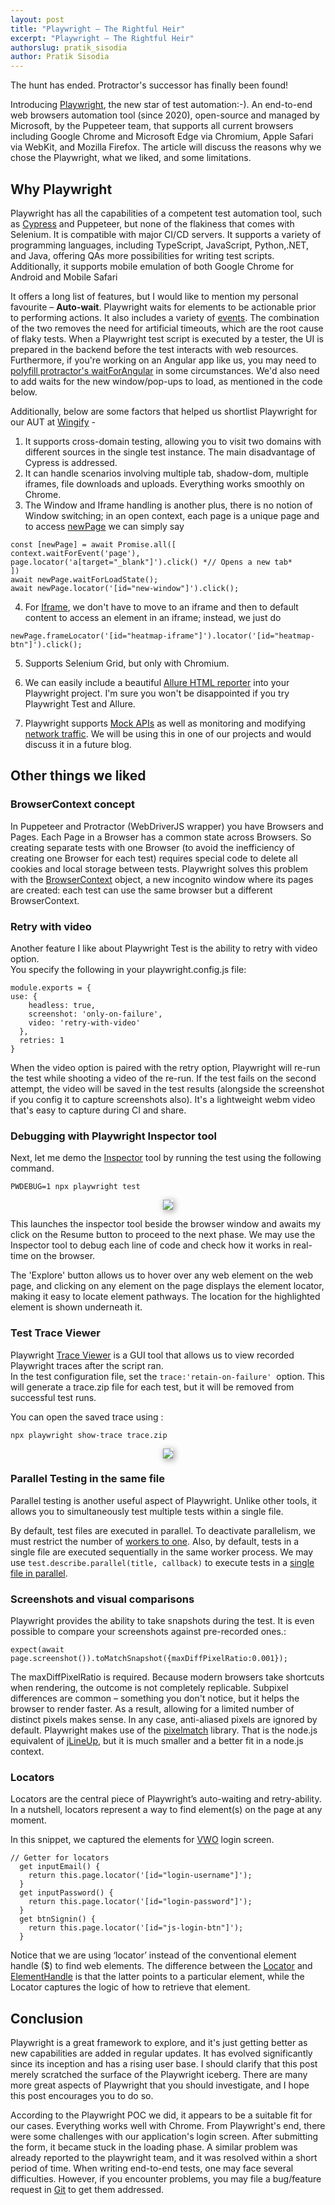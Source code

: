 ```yaml
---
layout: post
title: "Playwright – The Rightful Heir"
excerpt: "Playwright – The Rightful Heir"
authorslug: pratik_sisodia
author: Pratik Sisodia
---
```

<div style="text-align:center; margin: 10px; display: none">
  <img src="/images/2022/12/qaWingify.png" style="box-shadow: 2px 2px 10px 1px #aaa">
</div>

The hunt has ended. Protractor's successor has finally been found!

Introducing [Playwright](https://playwright.dev/), the new star of test automation:-). An end-to-end web browsers automation tool (since 2020), open-source and managed by Microsoft, by the Puppeteer team, that supports all current browsers including Google Chrome and Microsoft Edge via Chromium, Apple Safari via WebKit, and Mozilla Firefox. The article will discuss the reasons why we chose the Playwright, what we liked, and some limitations.

## **Why Playwright**

Playwright has all the capabilities of a competent test automation tool, such as [Cypress](https://engineering.wingify.com/posts/Cypress-a-worthy-replacement-for-protractor/) and Puppeteer, but none of the flakiness that comes with Selenium. It is compatible with major CI/CD servers. It supports a variety of programming languages, including TypeScript, JavaScript, Python,.NET, and Java, offering QAs more possibilities for writing test scripts. Additionally, it supports mobile emulation of both Google Chrome for Android and Mobile Safari

It offers a long list of features, but I would like to mention my personal favourite – **Auto-wait**. Playwright waits for elements to be actionable prior to performing actions. It also includes a variety of [events](https://playwright.dev/docs/events). The combination of the two removes the need for artificial timeouts, which are the root cause of flaky tests. When a Playwright test script is executed by a tester, the UI is prepared in the backend before the test interacts with web resources. Furthermore, if you're working on an Angular app like us, you may need to [polyfill protractor's waitForAngular](https://playwright.dev/docs/protractor#polyfilling-waitforangular) in some circumstances. We'd also need to add waits for the new window/pop-ups to load, as mentioned in the code below.

Additionally, below are some factors that helped us shortlist Playwright for our AUT at [Wingify](https://wingify.com/) -

1. It supports cross-domain testing, allowing you to visit two domains with different sources in the single test instance. The main disadvantage of Cypress is addressed.
2. It can handle scenarios involving multiple tab, shadow-dom, multiple iframes, file downloads and uploads. Everything works smoothly on Chrome.
3. The Window and Iframe handling is another plus, there is no notion of Window switching; in an open context, each page is a unique page and to access [newPage](https://playwright.dev/docs/pages#handling-new-pages) we can simply say

```tsx
const [newPage] = await Promise.all([
context.waitForEvent('page'),  
page.locator('a[target="_blank"]').click() *// Opens a new tab*
])
await newPage.waitForLoadState();
await newPage.locator('[id="new-window"]').click();
```  

4. For [Iframe](https://playwright.dev/docs/frames), we don't have to move to an iframe and then to default content to access an element in an iframe; instead, we just do

```tsx
newPage.frameLocator('[id="heatmap-iframe"]').locator('[id="heatmap-btn"]').click();
```  

5. Supports Selenium Grid, but only with Chromium.

6. We can easily include a beautiful [Allure HTML reporter](https://github.com/allure-framework) into your Playwright project. I'm sure you won't be disappointed if you try Playwright Test and Allure.

7. Playwright supports [Mock APIs](https://playwright.dev/docs/mock) as well as monitoring and modifying [network traffic](https://playwright.dev/docs/network). We will be using this in one of our projects and would discuss it in a future blog.


## **Other things we liked**

### **BrowserContext concept**

In Puppeteer and Protractor (WebDriverJS wrapper) you have Browsers and Pages. Each Page in a Browser has a common state across Browsers. So creating separate tests with one Browser (to avoid the inefficiency of creating one Browser for each test) requires special code to delete all cookies and local storage between tests. Playwright solves this problem with the [BrowserContext](https://playwright.dev/docs/browser-contexts) object, a new incognito window where its pages are created: each test can use the same browser but a different BrowserContext.

### **Retry with video**

Another feature I like about Playwright Test is the ability to retry with video option.  
You specify the following in your playwright.config.js file:

```tsx
module.exports = {  
use: {
    headless: true,
    screenshot: 'only-on-failure',
    video: 'retry-with-video'
  },
  retries: 1
}
```

When the video option is paired with the retry option, Playwright will re-run the test while shooting a video of the re-run.
If the test fails on the second attempt, the video will be saved in the test results (alongside the screenshot if you config it to capture screenshots also). It's a lightweight webm video that's easy to capture during CI and share.

### **Debugging with Playwright Inspector tool**

Next, let me demo the [Inspector](https://playwright.dev/docs/debug#playwright-inspector) tool by running the test using the following command.

```tsx
PWDEBUG=1 npx playwright test
```


<div style="text-align:center; margin: 10px;">
  <img src="/images/2022/04/debugger.png" style="box-shadow: 2px 2px 10px 1px #aaa">
</div>

This launches the inspector tool beside the browser window and awaits my click on the Resume button to proceed to the next phase. We may use the Inspector tool to debug each line of code and check how it works in real-time on the browser.

The 'Explore' button allows us to hover over any web element on the web page, and clicking on any element on the page displays the element locator, making it easy to locate element pathways. The location for the highlighted element is shown underneath it.

### **Test Trace Viewer**

Playwright [Trace Viewer](https://playwright.dev/docs/trace-viewer) is a GUI tool that allows us to view recorded Playwright traces after the script ran.  
In the test configuration file, set the `trace:'retain-on-failure'`  option. This will generate a trace.zip file for each test, but it will be removed from successful test runs.  

You can open the saved trace using :

```tsx
npx playwright show-trace trace.zip
```

<div style="text-align:center; margin: 10px;">
  <img src="/images/2022/04/trace_viewer.gif" style="box-shadow: 2px 2px 10px 1px #aaa">
</div>


### **Parallel Testing in the same file**

Parallel testing is another useful aspect of Playwright. Unlike other tools, it allows you to simultaneously test multiple tests within a single file.  

By default, test files are executed in parallel. To deactivate parallelism, we must restrict the number of [workers to one](https://playwright.dev/docs/test-parallel#disable-parallelism). Also, by default, tests in a single file are executed sequentially in the same worker process. We may use `test.describe.parallel(title, callback)` to execute tests in a [single file in parallel](https://playwright.dev/docs/api/class-test#test-describe-parallel).

### **Screenshots and visual comparisons**

Playwright provides the ability to take snapshots during the test. It is even possible to compare your screenshots against pre-recorded ones.:

```tsx
expect(await page.screenshot()).toMatchSnapshot({maxDiffPixelRatio:0.001});
```


The maxDiffPixelRatio is required. Because modern browsers take shortcuts when rendering, the outcome is not completely replicable. Subpixel differences are common – something you don't notice, but it helps the browser to render faster. As a result, allowing for a limited number of distinct pixels makes sense. In any case, anti-aliased pixels are ignored by default.
Playwright makes use of the [pixelmatch](https://github.com/mapbox/pixelmatch) library. That is the node.js equivalent of [jLineUp](https://github.com/otto-de/jlineup), but it is much smaller and a better fit in a node.js context.

### **Locators**

Locators are the central piece of Playwright’s auto-waiting and retry-ability. In a nutshell, locators represent a way to find element(s) on the page at any moment.  

In this snippet, we captured the elements for [VWO](https://app.vwo.com/) login screen.

```tsx
// Getter for locators
  get inputEmail() {
    return this.page.locator('[id="login-username"]');
  }
  get inputPassword() {
    return this.page.locator('[id="login-password"]');
  }
  get btnSignin() {
    return this.page.locator('[id="js-login-btn"]');
  }
  ```

Notice that we are using ‘locator’ instead of the conventional element handle ($) to find web elements. The difference between the [Locator](https://playwright.dev/docs/api/class-locator) and [ElementHandle](https://playwright.dev/docs/api/class-elementhandle) is that the latter points to a particular element, while the Locator captures the logic of how to retrieve that element.

## **Conclusion**

Playwright is a great framework to explore, and it's just getting better as new capabilities are added in regular updates. It has evolved significantly since its inception and has a rising user base. I should clarify that this post merely scratched the surface of the Playwright iceberg. There are many more great aspects of Playwright that you should investigate, and I hope this post encourages you to do so.

According to the Playwright POC we did, it appears to be a suitable fit for our cases. Everything works well with Chrome. From Playwright's end, there were some challenges with our application's login screen. After submitting the form, it became stuck in the loading phase. A similar problem was already reported to the playwright team, and it was resolved within a short period of time. When writing end-to-end tests, one may face several difficulties. However, if you encounter problems, you may file a bug/feature request in [Git](https://playwright.dev/community/welcome#github) to get them addressed.